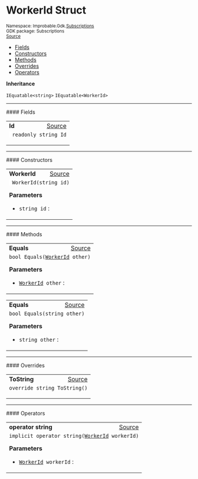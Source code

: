 
# WorkerId Struct
<sup>
Namespace: Improbable.Gdk.<a href="{{urlRoot}}/api/subscriptions-index">Subscriptions</a><br/>
GDK package: Subscriptions<br/>
<a href="https://www.github.com/spatialos/gdk-for-unity/blob/88a422dc255ef1d47ee9385f226ca439f31c000b/workers/unity/Packages/io.improbable.gdk.core/Subscriptions/StandardSubscriptionManagers/WorkerIdSubscriptionManager.cs/#L35">Source</a>
<style>
a code {
                    padding: 0em 0.25em!important;
}
code {
                    background-color: #ffffff!important;
}
</style>
</sup>
<nav id="pageToc" class="page-toc"><ul><li><a href="#fields">Fields</a>
<li><a href="#constructors">Constructors</a>
<li><a href="#methods">Methods</a>
<li><a href="#overrides">Overrides</a>
<li><a href="#operators">Operators</a>
</ul></nav>



</p>

<b>Inheritance</b>

<code>IEquatable&lt;string&gt;</code>
<code>IEquatable&lt;WorkerId&gt;</code>






</p>
<hr style="width:100%; border-top-color:#d8d8d8" />
#### Fields


</p>




<table width="100%">
    <tr>
        <td style="border-right:none"><a id="id"></a><b>Id</b></td>
        <td style="border-left:none; text-align:right"><a href="https://www.github.com/spatialos/gdk-for-unity/blob/88a422dc255ef1d47ee9385f226ca439f31c000b/workers/unity/Packages/io.improbable.gdk.core/Subscriptions/StandardSubscriptionManagers/WorkerIdSubscriptionManager.cs/#L37">Source</a></td>
    </tr>
    <tr>
        <td colspan="2">
<code> readonly string Id</code></p>


</td>
    </tr>
</table>







</p>
<hr style="width:100%; border-top-color:#d8d8d8" />
#### Constructors


</p>




<table width="100%">
    <tr>
        <td style="border-right:none"><a id="workerid-string"></a><b>WorkerId</b></td>
        <td style="border-left:none; text-align:right"><a href="https://www.github.com/spatialos/gdk-for-unity/blob/88a422dc255ef1d47ee9385f226ca439f31c000b/workers/unity/Packages/io.improbable.gdk.core/Subscriptions/StandardSubscriptionManagers/WorkerIdSubscriptionManager.cs/#L39">Source</a></td>
    </tr>
    <tr>
        <td colspan="2">
<code> WorkerId(string id)</code></p>



</p>

<b>Parameters</b>

<ul>
<li><code>string id</code> : </li>
</ul>





</td>
    </tr>
</table>




</p>
<hr style="width:100%; border-top-color:#d8d8d8" />
#### Methods


</p>




<table width="100%">
    <tr>
        <td style="border-right:none"><a id="equals-workerid"></a><b>Equals</b></td>
        <td style="border-left:none; text-align:right"><a href="https://www.github.com/spatialos/gdk-for-unity/blob/88a422dc255ef1d47ee9385f226ca439f31c000b/workers/unity/Packages/io.improbable.gdk.core/Subscriptions/StandardSubscriptionManagers/WorkerIdSubscriptionManager.cs/#L44">Source</a></td>
    </tr>
    <tr>
        <td colspan="2">
<code>bool Equals(<a href="{{urlRoot}}/api/subscriptions/worker-id">WorkerId</a> other)</code></p>



</p>

<b>Parameters</b>

<ul>
<li><code><a href="{{urlRoot}}/api/subscriptions/worker-id">WorkerId</a> other</code> : </li>
</ul>





</td>
    </tr>
</table>


<table width="100%">
    <tr>
        <td style="border-right:none"><a id="equals-string"></a><b>Equals</b></td>
        <td style="border-left:none; text-align:right"><a href="https://www.github.com/spatialos/gdk-for-unity/blob/88a422dc255ef1d47ee9385f226ca439f31c000b/workers/unity/Packages/io.improbable.gdk.core/Subscriptions/StandardSubscriptionManagers/WorkerIdSubscriptionManager.cs/#L54">Source</a></td>
    </tr>
    <tr>
        <td colspan="2">
<code>bool Equals(string other)</code></p>



</p>

<b>Parameters</b>

<ul>
<li><code>string other</code> : </li>
</ul>





</td>
    </tr>
</table>




</p>
<hr style="width:100%; border-top-color:#d8d8d8" />
#### Overrides


</p>




<table width="100%">
    <tr>
        <td style="border-right:none"><a id="tostring"></a><b>ToString</b></td>
        <td style="border-left:none; text-align:right"><a href="https://www.github.com/spatialos/gdk-for-unity/blob/88a422dc255ef1d47ee9385f226ca439f31c000b/workers/unity/Packages/io.improbable.gdk.core/Subscriptions/StandardSubscriptionManagers/WorkerIdSubscriptionManager.cs/#L64">Source</a></td>
    </tr>
    <tr>
        <td colspan="2">
<code>override string ToString()</code></p>






</td>
    </tr>
</table>




</p>
<hr style="width:100%; border-top-color:#d8d8d8" />
#### Operators


</p>




<table width="100%">
    <tr>
        <td style="border-right:none"><a id="operator-string-workerid"></a><b>operator string</b></td>
        <td style="border-left:none; text-align:right"><a href="https://www.github.com/spatialos/gdk-for-unity/blob/88a422dc255ef1d47ee9385f226ca439f31c000b/workers/unity/Packages/io.improbable.gdk.core/Subscriptions/StandardSubscriptionManagers/WorkerIdSubscriptionManager.cs/#L69">Source</a></td>
    </tr>
    <tr>
        <td colspan="2">
<code>implicit operator string(<a href="{{urlRoot}}/api/subscriptions/worker-id">WorkerId</a> workerId)</code></p>



</p>

<b>Parameters</b>

<ul>
<li><code><a href="{{urlRoot}}/api/subscriptions/worker-id">WorkerId</a> workerId</code> : </li>
</ul>





</td>
    </tr>
</table>



